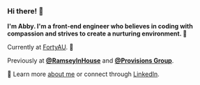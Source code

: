 ### Hi there! 👋

**I'm Abby. I'm a front-end engineer who believes in coding with compassion and strives to create a nurturing environment. 💖**

Currently at [FortyAU](https://fortyau.com/). 🔭

Previously at **[@RamseyInHouse](https://github.com/RamseyInHouse)** and **[@Provisions Group](https://github.com/provisions-group)**.

🍃 Learn more [about me](https://www.abbywritescode.com/about) or connect through [LinkedIn](https://www.linkedin.com/in/abbyfleming/).
